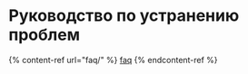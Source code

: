 # Руководство по устранению проблем



{% content-ref url="faq/" %}
[faq](faq/)
{% endcontent-ref %}


